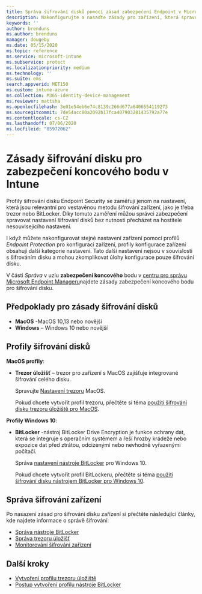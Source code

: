 ```yaml
---
title: Správa šifrování disků pomocí zásad zabezpečení Endpoint v Microsoft Intune | Microsoft Docs
description: Nakonfigurujte a nasaďte zásady pro zařízení, která spravujete pomocí zásad šifrování disku Endpoint Security ve službě Microsoft Endpoint Manager.
keywords: ''
author: brenduns
ms.author: brenduns
manager: dougeby
ms.date: 05/15/2020
ms.topic: reference
ms.service: microsoft-intune
ms.subservice: protect
ms.localizationpriority: medium
ms.technology: ''
ms.suite: ems
search.appverid: MET150
ms.custom: intune-azure
ms.collection: M365-identity-device-management
ms.reviewer: mattsha
ms.openlocfilehash: 3e01e54eb6e74c8139c266d677a6406554119273
ms.sourcegitcommit: 7de54acc80a2092b17fca407903281435792a77e
ms.contentlocale: cs-CZ
ms.lasthandoff: 07/06/2020
ms.locfileid: "85972062"
---
```

# <a name="disk-encryption-policy-for-endpoint-security-in-intune"></a>Zásady šifrování disku pro zabezpečení koncového bodu v Intune

Profily šifrování disku Endpoint Security se zaměřují jenom na nastavení, která jsou relevantní pro vestavěnou metodu šifrování zařízení, jako je třeba trezor nebo BitLocker. Díky tomuto zaměření můžou správci zabezpečení spravovat nastavení šifrování disků bez nutnosti přecházet na hostitele nesouvisejícího nastavení.

I když můžete nakonfigurovat stejné nastavení zařízení pomocí profilů *Endpoint Protection* pro konfiguraci zařízení, profily konfigurace zařízení obsahují další kategorie nastavení. Tato další nastavení nejsou v souvislosti s šifrováním disku a mohou zkomplikovat úlohy konfigurace pouze šifrování disku.

V části *Správa* v uzlu **zabezpečení koncového** bodu v [centru pro správu Microsoft Endpoint Manageru](https://go.microsoft.com/fwlink/?linkid=2109431)najdete zásady zabezpečení koncového bodu pro šifrování disku.

## <a name="prerequisites-for-disk-encryption-policy"></a>Předpoklady pro zásady šifrování disků

- **MacOS** -MacOS 10,13 nebo novější
- **Windows** – Windows 10 nebo novější

## <a name="disk-encryption-profiles"></a>Profily šifrování disků

**MacOS profily**:

- **Trezor úložišť** – trezor pro zařízení s MacOS zajišťuje integrované šifrování celého disku.

  Spravujte [Nastavení trezoru](../protect/endpoint-security-disk-encryption-profile-settings.md#filevault) MacOS.

  Pokud chcete vytvořit profil trezoru, přečtěte si téma [použití šifrování disku trezoru úložiště pro MacOS](../protect/encrypt-devices-filevault.md).

**Profily Windows 10**:

- **BitLocker** -nástroj BitLocker Drive Encryption je funkce ochrany dat, která se integruje s operačním systémem a řeší hrozby krádeže nebo expozice dat před ztrátou, odcizenými nebo nevhodně vyřazenými počítači.

  Správa [nastavení nástroje BitLocker](../protect/endpoint-security-disk-encryption-profile-settings.md#bitlocker) pro Windows 10.

  Pokud chcete vytvořit profil BitLockeru, přečtěte si téma [použití šifrování disku nástrojem BitLocker pro Windows 10](../protect/encrypt-devices.md).

## <a name="manage-device-encryption"></a>Správa šifrování zařízení

Po nasazení zásad pro šifrování disku zařízení si přečtěte následující články, kde najdete informace o správě šifrování:

- [Správa nástroje BitLocker](../protect/encrypt-devices.md#manage-bitlocker)
- [Správa trezoru úložišť](../protect/encrypt-devices-filevault.md#manage-filevault)
- [Monitorování šifrování zařízení](../protect/encryption-monitor.md)

## <a name="next-steps"></a>Další kroky

- [Vytvoření profilu trezoru úložiště](../protect/encrypt-devices-filevault.md#create-endpoint-security-policy-for-filevault)
- [Postup vytvoření profilu nástroje BitLocker](../protect/encrypt-devices.md#create-an-endpoint-security-policy-for-bitlocker)
